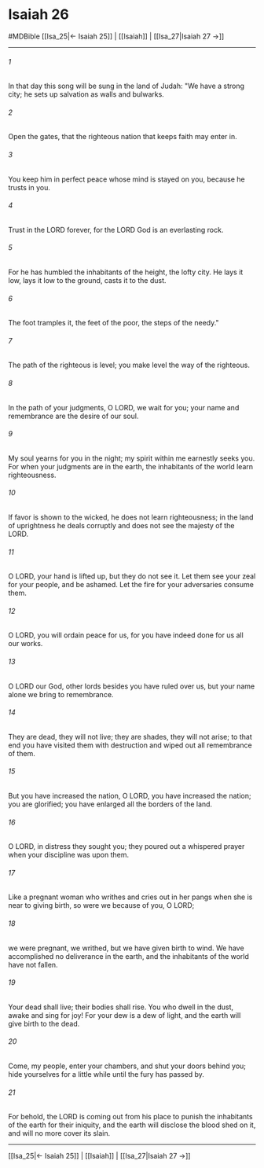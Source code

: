 # Isaiah 26
#MDBible
[[Isa_25|← Isaiah 25]] | [[Isaiah]] | [[Isa_27|Isaiah 27 →]]

***

###### 1 
In that day this song will be sung in the land of Judah: "We have a strong city; he sets up salvation as walls and bulwarks. 

###### 2 
Open the gates, that the righteous nation that keeps faith may enter in. 

###### 3 
You keep him in perfect peace whose mind is stayed on you, because he trusts in you. 

###### 4 
Trust in the LORD forever, for the LORD God is an everlasting rock. 

###### 5 
For he has humbled the inhabitants of the height, the lofty city. He lays it low, lays it low to the ground, casts it to the dust. 

###### 6 
The foot tramples it, the feet of the poor, the steps of the needy." 

###### 7 
The path of the righteous is level; you make level the way of the righteous. 

###### 8 
In the path of your judgments, O LORD, we wait for you; your name and remembrance are the desire of our soul. 

###### 9 
My soul yearns for you in the night; my spirit within me earnestly seeks you. For when your judgments are in the earth, the inhabitants of the world learn righteousness. 

###### 10 
If favor is shown to the wicked, he does not learn righteousness; in the land of uprightness he deals corruptly and does not see the majesty of the LORD. 

###### 11 
O LORD, your hand is lifted up, but they do not see it. Let them see your zeal for your people, and be ashamed. Let the fire for your adversaries consume them. 

###### 12 
O LORD, you will ordain peace for us, for you have indeed done for us all our works. 

###### 13 
O LORD our God, other lords besides you have ruled over us, but your name alone we bring to remembrance. 

###### 14 
They are dead, they will not live; they are shades, they will not arise; to that end you have visited them with destruction and wiped out all remembrance of them. 

###### 15 
But you have increased the nation, O LORD, you have increased the nation; you are glorified; you have enlarged all the borders of the land. 

###### 16 
O LORD, in distress they sought you; they poured out a whispered prayer when your discipline was upon them. 

###### 17 
Like a pregnant woman who writhes and cries out in her pangs when she is near to giving birth, so were we because of you, O LORD; 

###### 18 
we were pregnant, we writhed, but we have given birth to wind. We have accomplished no deliverance in the earth, and the inhabitants of the world have not fallen. 

###### 19 
Your dead shall live; their bodies shall rise. You who dwell in the dust, awake and sing for joy! For your dew is a dew of light, and the earth will give birth to the dead. 

###### 20 
Come, my people, enter your chambers, and shut your doors behind you; hide yourselves for a little while until the fury has passed by. 

###### 21 
For behold, the LORD is coming out from his place to punish the inhabitants of the earth for their iniquity, and the earth will disclose the blood shed on it, and will no more cover its slain. 

***

[[Isa_25|← Isaiah 25]] | [[Isaiah]] | [[Isa_27|Isaiah 27 →]]
